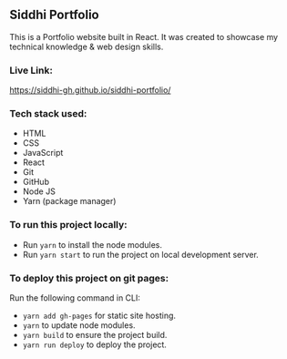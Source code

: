 ## Siddhi Portfolio
This is a Portfolio website built in React.
It was created to showcase my technical knowledge & web design skills.

### Live Link:
https://siddhi-gh.github.io/siddhi-portfolio/

### Tech stack used:
- HTML
- CSS
- JavaScript
- React
- Git
- GitHub
- Node JS
- Yarn (package manager)

### To run this project locally:
- Run `yarn` to install the node modules.
- Run `yarn start` to run the project on local development server.

### To deploy this project on git pages:
Run the following command in CLI:
- `yarn add gh-pages` for static site hosting.
- `yarn` to update node modules.
- `yarn build` to ensure the project build.
- `yarn run deploy` to deploy the project.
